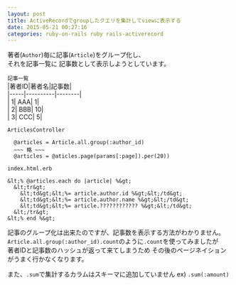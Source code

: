 ```yaml
---
layout: post
title: ActiveRecordでgroupしたクエリを集計してviewに表示する
date: 2015-05-21 00:27:16
categories: ruby-on-rails ruby rails-activerecord
---
```

<p>著者(<code>Author</code>)毎に記事(<code>Article</code>)をグループ化し、<br>
それを記事一覧に 記事数として表示しようとしています。</p>

<p><code>記事一覧</code><br>
|著者ID|著者名|記事数|<br>
|-----|----------|--------|<br>
|       1|  AAA|       1|<br>
|       2|  BBB|      10|<br>
|       3|  CCC|       5|</p>

<p><code>ArticlesController</code></p>

```
  @articles = Article.all.group(:author_id)
  ~~~ 略 ~~~
  @articles = @aticles.page(params[:page]).per(20))
```

<p><code>index.html.erb</code></p>

```
&lt;% @articles.each do |article| %&gt;
  &lt;tr&gt;
    &lt;td&gt;&lt;%= article.author.id %&gt;&lt;/td&gt;
    &lt;td&gt;&lt;%= article.author.name %&gt;&lt;/td&gt;
    &lt;td&gt;&lt;%= article.???????????? %&gt;&lt;/td&gt;
  &lt;/tr&gt;
&lt;% end %&gt;
```

<p>記事のグループ化は出来たのですが、記事数を表示する方法がわかりません。<br>
<code>Article.all.group(:author_id).count</code>のように<code>.count</code>を使ってみましたが<br>
著者IDと記事数のハッシュが返って来てしまうため その後のページネイションがうまく行かなくなります。</p>

<p>また、<code>.sum</code>で集計するカラムはスキーマに追加していません ex) <code>.sum(:amount)</code></p>

